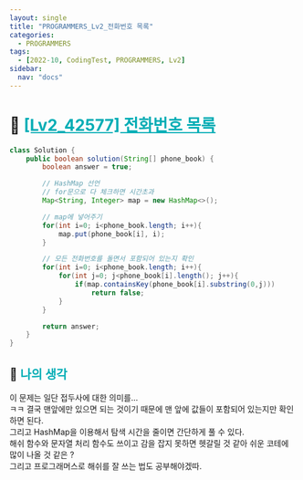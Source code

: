 ```yaml
---
layout: single
title: "PROGRAMMERS_Lv2_전화번호 목록"
categories:
  - PROGRAMMERS
tags:
  - [2022-10, CodingTest, PROGRAMMERS, Lv2]
sidebar:
  nav: "docs"
---
```


# 📁 <b><a style="color:#00adb5" href="https://programmers.co.kr/learn/courses/30/lessons/42577" target=_blank>[Lv2_42577] 전화번호 목록</a></b>

```java
class Solution {
    public boolean solution(String[] phone_book) {
        boolean answer = true;

        // HashMap 선언
        // for문으로 다 체크하면 시간초과
        Map<String, Integer> map = new HashMap<>();

        // map에 넣어주기
        for(int i=0; i<phone_book.length; i++){
            map.put(phone_book[i], i);
        }

        // 모든 전화번호를 돌면서 포함되어 있는지 확인
        for(int i=0; i<phone_book.length; i++){
            for(int j=0; j<phone_book[i].length(); j++){
                if(map.containsKey(phone_book[i].substring(0,j)))
                    return false;
            }
        }

        return answer;
    }
}
```

## 🤔 <b><a style="color:#00adb5">나의 생각</a></b>

이 문제는 일단 접두사에 대한 의미를...<br>
ㅋㅋ 결국 맨앞에만 있으면 되는 것이기 때문에 맨 앞에 값들이 포함되어 있는지만 확인하면 된다.<br>
그리고 HashMap을 이용해서 탐색 시간을 줄이면 간단하게 풀 수 있다.<br>
해쉬 함수와 문자열 처리 함수도 쓰이고 감을 잡지 못하면 헷갈릴 것 같아 쉬운 코테에 많이 나올 것 같은 ?<br>
그리고 프로그래머스로 해쉬를 잘 쓰는 법도 공부해야겠따.